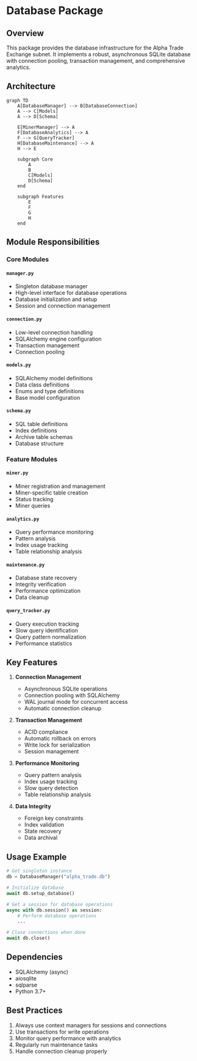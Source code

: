 # Database Package

## Overview
This package provides the database infrastructure for the Alpha Trade Exchange subnet. It implements a robust, asynchronous SQLite database with connection pooling, transaction management, and comprehensive analytics.

## Architecture
```mermaid
graph TD
    A[DatabaseManager] --> B[DatabaseConnection]
    A --> C[Models]
    A --> D[Schema]
    
    E[MinerManager] --> A
    F[DatabaseAnalytics] --> A
    F --> G[QueryTracker]
    H[DatabaseMaintenance] --> A
    H --> E

    subgraph Core
        A
        B
        C[Models]
        D[Schema]
    end

    subgraph Features
        E
        F
        G
        H
    end
```

## Module Responsibilities

### Core Modules

#### `manager.py`
- Singleton database manager
- High-level interface for database operations
- Database initialization and setup
- Session and connection management

#### `connection.py`
- Low-level connection handling
- SQLAlchemy engine configuration
- Transaction management
- Connection pooling

#### `models.py`
- SQLAlchemy model definitions
- Data class definitions
- Enums and type definitions
- Base model configuration

#### `schema.py`
- SQL table definitions
- Index definitions
- Archive table schemas
- Database structure

### Feature Modules

#### `miner.py`
- Miner registration and management
- Miner-specific table creation
- Status tracking
- Miner queries

#### `analytics.py`
- Query performance monitoring
- Pattern analysis
- Index usage tracking
- Table relationship analysis

#### `maintenance.py`
- Database state recovery
- Integrity verification
- Performance optimization
- Data cleanup

#### `query_tracker.py`
- Query execution tracking
- Slow query identification
- Query pattern normalization
- Performance statistics

## Key Features

1. **Connection Management**
   - Asynchronous SQLite operations
   - Connection pooling with SQLAlchemy
   - WAL journal mode for concurrent access
   - Automatic connection cleanup

2. **Transaction Management**
   - ACID compliance
   - Automatic rollback on errors
   - Write lock for serialization
   - Session management

3. **Performance Monitoring**
   - Query pattern analysis
   - Index usage tracking
   - Slow query detection
   - Table relationship analysis

4. **Data Integrity**
   - Foreign key constraints
   - Index validation
   - State recovery
   - Data archival

## Usage Example

```python
# Get singleton instance
db = DatabaseManager("alpha_trade.db")

# Initialize database
await db.setup_database()

# Get a session for database operations
async with db.session() as session:
    # Perform database operations
    ...

# Close connections when done
await db.close()
```

## Dependencies
- SQLAlchemy (async)
- aiosqlite
- sqlparse
- Python 3.7+

## Best Practices
1. Always use context managers for sessions and connections
2. Use transactions for write operations
3. Monitor query performance with analytics
4. Regularly run maintenance tasks
5. Handle connection cleanup properly 